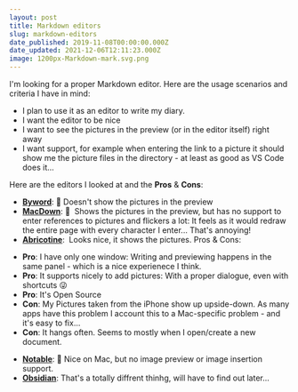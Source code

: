 ```yaml
---
layout: post
title: Markdown editors
slug: markdown-editors
date_published: 2019-11-08T00:00:00.000Z
date_updated: 2021-12-06T12:11:23.000Z
image: 1200px-Markdown-mark.svg.png
---
```


I'm looking for a proper Markdown editor. Here are the usage scenarios and criteria I have in mind:

- I plan to use it as an editor to write my diary.
- I want the editor to be nice
- I want to see the pictures in the preview (or in the editor itself) right away
- I want support, for example when entering the link to a picture it should show me the picture files in the directory - at least as good as VS Code does it...

Here are the editors I looked at and the **Pros** & **Cons**:

- **[Byword](https://bywordapp.com)**: 🛑 Doesn't show the pictures in the preview
- **[MacDown](https://macdown.uranusjr.com)**: 🛑  Shows the pictures in the preview, but has no support to enter references to pictures and flickers a lot: It feels as it would redraw the entire page with every character I enter... That's annoying!
- **[Abricotine](https://github.com/brrd/abricotine/tree/master)**:  Looks nice, it shows the pictures. Pros & Cons:  

* **Pro**: I have only one window: Writing and previewing happens in the same panel - which is a nice experienece I think.    
* **Pro**: It supports nicely to add pictures: With a proper dialogue, even with shortcuts 😜    
* **Pro**: It's Open Source    
* **Con**: My Pictures taken from the iPhone show up upside-down. As many apps have this problem I account this to a Mac-specific problem - and it's easy to fix...    
* **Con**: It hangs often. Seems to mostly when I open/create a new document.

- **[Notable](https://notable.app)**: 🛑 Nice on Mac, but no image preview or image insertion support.
- **[Obsidian](https://obsidian.md)**: That's a totally diffrent thinhg, will have to find out later...
